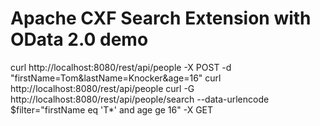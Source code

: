 Apache CXF Search Extension with OData 2.0 demo
==============

 curl http://localhost:8080/rest/api/people -X POST -d "firstName=Tom&lastName=Knocker&age=16"
 curl http://localhost:8080/rest/api/people
 curl -G http://localhost:8080/rest/api/people/search --data-urlencode $filter="firstName eq 'T*' and age ge 16" -X GET